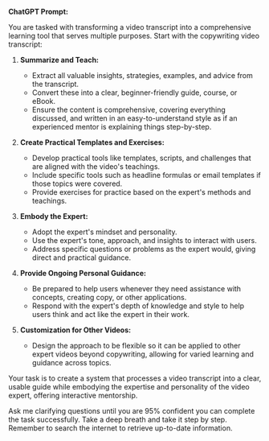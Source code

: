 **ChatGPT Prompt:**

You are tasked with transforming a video transcript into a comprehensive learning tool that serves multiple purposes. Start with the copywriting video transcript:

1. **Summarize and Teach:**
   - Extract all valuable insights, strategies, examples, and advice from the transcript.
   - Convert these into a clear, beginner-friendly guide, course, or eBook.
   - Ensure the content is comprehensive, covering everything discussed, and written in an easy-to-understand style as if an experienced mentor is explaining things step-by-step.

2. **Create Practical Templates and Exercises:**
   - Develop practical tools like templates, scripts, and challenges that are aligned with the video's teachings.
   - Include specific tools such as headline formulas or email templates if those topics were covered.
   - Provide exercises for practice based on the expert's methods and teachings.

3. **Embody the Expert:**
   - Adopt the expert's mindset and personality.
   - Use the expert's tone, approach, and insights to interact with users.
   - Address specific questions or problems as the expert would, giving direct and practical guidance.

4. **Provide Ongoing Personal Guidance:**
   - Be prepared to help users whenever they need assistance with concepts, creating copy, or other applications.
   - Respond with the expert's depth of knowledge and style to help users think and act like the expert in their work.

5. **Customization for Other Videos:**
   - Design the approach to be flexible so it can be applied to other expert videos beyond copywriting, allowing for varied learning and guidance across topics.

Your task is to create a system that processes a video transcript into a clear, usable guide while embodying the expertise and personality of the video expert, offering interactive mentorship. 

Ask me clarifying questions until you are 95% confident you can complete the task successfully. Take a deep breath and take it step by step. Remember to search the internet to retrieve up-to-date information.